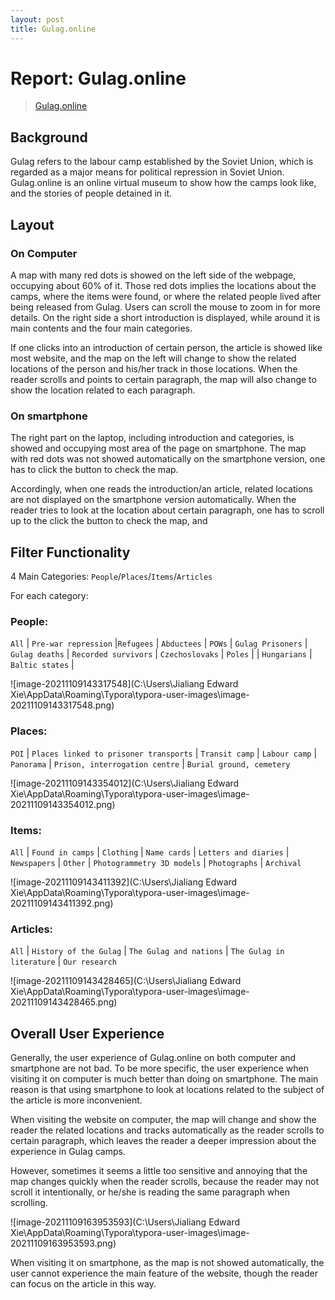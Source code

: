 ```yaml
---
layout: post
title: Gulag.online
---
```


# Report: Gulag.online

> [Gulag.online](gulag.online)

## Background

Gulag refers to the labour camp established by the Soviet Union, which is regarded as a major means for political repression in Soviet Union. Gulag.online is an online virtual museum to show how the camps look like, and the stories of people detained in it.

## Layout

### On Computer

A map with many red dots is showed on the left side of the webpage, occupying about 60% of it. Those red dots implies the locations about the camps, where the items were found, or where the related people lived after being released from Gulag. Users can scroll the mouse to zoom in for more details. On the right side a short introduction is displayed, while around it is main contents and the four main categories.

If one clicks into an introduction of certain person, the article is showed like most website, and the map on the left will change to show the related locations of the person and his/her track in those locations. When the reader scrolls and points to certain paragraph, the map will also change to show the location related to each paragraph.

### On smartphone

The right part on the laptop, including introduction and categories, is showed and occupying most area of the page on smartphone. The map with red dots was not showed automatically on the smartphone version, one has to click the button to check the map. 

Accordingly, when one reads the introduction/an article, related locations are not displayed on the smartphone version automatically. When the reader tries to look at the location about certain paragraph, one has to scroll up to the click the button to check the map, and 

## Filter Functionality

4 Main Categories: `People`/`Places`/`Items`/`Articles`

For each category:

### People:

`All` | `Pre-war repression` |`Refugees`  | `Abductees` | `POWs` | `Gulag Prisoners` | `Gulag deaths` | `Recorded survivors` | `Czechoslovaks` | `Poles` |  | `Hungarians` | `Baltic states` |

![image-20211109143317548](C:\Users\Jialiang Edward Xie\AppData\Roaming\Typora\typora-user-images\image-20211109143317548.png)

### Places:
`POI` | `Places linked to prisoner transports` | `Transit camp` | `Labour camp` | `Panorama` | `Prison, interrogation centre` | `Burial ground, cemetery`

![image-20211109143354012](C:\Users\Jialiang Edward Xie\AppData\Roaming\Typora\typora-user-images\image-20211109143354012.png)

### Items:

`All` | `Found in camps` | `Clothing` | `Name cards` | `Letters and diaries` | `Newspapers` | `Other`  | `Photogrammetry 3D models` |  `Photographs` | `Archival` 

![image-20211109143411392](C:\Users\Jialiang Edward Xie\AppData\Roaming\Typora\typora-user-images\image-20211109143411392.png)

### Articles:

`All` | `History of the Gulag` | `The Gulag and nations` | `The Gulag in literature` | `Our research`  

![image-20211109143428465](C:\Users\Jialiang Edward Xie\AppData\Roaming\Typora\typora-user-images\image-20211109143428465.png)

## Overall User Experience

Generally, the user experience of Gulag.online on both computer and smartphone are not bad. To be more specific, the user experience when visiting it on computer is much better than doing on smartphone. The main reason is that using smartphone to look at locations related to the subject of the article is more inconvenient.

When visiting the website on computer, the map will change and show the reader the related locations and tracks automatically as the reader scrolls to certain paragraph, which leaves the reader a deeper impression about the experience in Gulag camps.

However, sometimes it seems a little too sensitive and annoying that the map changes quickly when the reader scrolls, because the reader may not scroll it intentionally, or he/she is reading the same paragraph when scrolling.

![image-20211109163953593](C:\Users\Jialiang Edward Xie\AppData\Roaming\Typora\typora-user-images\image-20211109163953593.png)

When visiting it on smartphone, as the map is not showed automatically, the user cannot experience the main feature of the website, though the reader can focus on the article in this way.

